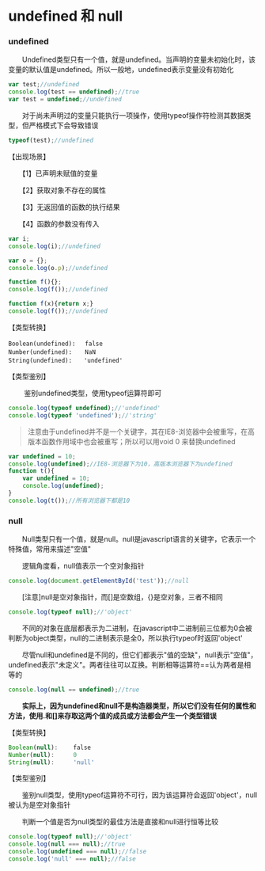 

# undefined 和 null

### undefined

　　Undefined类型只有一个值，就是undefined。当声明的变量未初始化时，该变量的默认值是undefined。所以一般地，undefined表示变量没有初始化

```javascript
var test;//undefined
console.log(test == undefined);//true
var test = undefined;//undefined
```

　　对于尚未声明过的变量只能执行一项操作，使用typeof操作符检测其数据类型，但严格模式下会导致错误

```javascript
typeof(test);//undefined
```

【出现场景】

　　【1】已声明未赋值的变量

　　【2】获取对象不存在的属性

　　【3】无返回值的函数的执行结果

　　【4】函数的参数没有传入

```javascript
var i;
console.log(i);//undefined

var o = {};
console.log(o.p);//undefined

function f(){};
console.log(f());//undefined

function f(x){return x;}
console.log(f());//undefined
```

【类型转换】

```
Boolean(undefined):　 false
Number(undefined):　  NaN
String(undefined):　　'undefined'    
```

【类型鉴别】

　　 鉴别undefined类型，使用typeof运算符即可

```javascript
console.log(typeof undefined);//'undefined'
console.log(typeof 'undefined');//'string'
```

> 注意由于undefined并不是一个关键字，其在IE8-浏览器中会被重写，在高版本函数作用域中也会被重写；所以可以用void 0 来替换undefined

```javascript
var undefined = 10;
console.log(undefined);//IE8-浏览器下为10，高版本浏览器下为undefined
function t(){
    var undefined = 10;
    console.log(undefined);
}
console.log(t());//所有浏览器下都是10
```

 

### null

　　Null类型只有一个值，就是null。null是javascript语言的关键字，它表示一个特殊值，常用来描述"空值"

　　逻辑角度看，null值表示一个空对象指针

```javascript
console.log(document.getElementById('test'));//null
```

　　[注意]null是空对象指针，而[]是空数组，{}是空对象，三者不相同

```javascript
console.log(typeof null);//'object'
```

　　不同的对象在底层都表示为二进制，在javascript中二进制前三位都为0会被判断为object类型，null的二进制表示是全0，所以执行typeof时返回'object'

　　尽管null和undefined是不同的，但它们都表示"值的空缺"，null表示"空值"，undefined表示"未定义"。两者往往可以互换。判断相等运算符==认为两者是相等的

```javascript
console.log(null == undefined);//true
```

　　**实际上，因为undefined和null不是构造器类型，所以它们没有任何的属性和方法，使用.和[]来存取这两个值的成员或方法都会产生一个类型错误**

【类型转换】

```javascript
Boolean(null): 　　false
Number(null):　　  0
String(null): 　　 'null'
```

 【类型鉴别】

　　鉴别null类型，使用typeof运算符不可行，因为该运算符会返回'object'，null被认为是空对象指针

　　判断一个值是否为null类型的最佳方法是直接和null进行恒等比较

```javascript
console.log(typeof null);//'object'
console.log(null === null);//true
console.log(undefined === null);//false
console.log('null' === null);//false
```